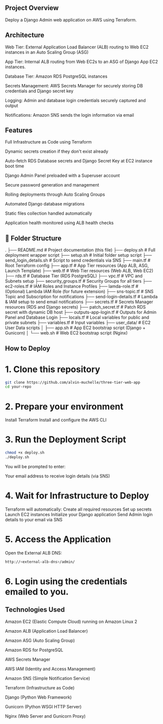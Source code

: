 ## **Project Overview**
Deploy a Django Admin web application on AWS using Terraform.

## **Architecture**
Web Tier: External Application Load Balancer (ALB) routing to Web EC2 instances in an Auto Scaling Group (ASG)

App Tier: Internal ALB routing from Web EC2s to an ASG of Django App EC2 instances.

Database Tier: Amazon RDS PostgreSQL instances

Secrets Management: AWS Secrets Manager for securely storing DB credentials and Django secret key

Logging: Admin and database login credentials securely captured and output

Notifications: Amazon SNS sends the login information via email

## **Features**
Full Infrastructure as Code using Terraform

Dynamic secrets creation if they don't exist already

Auto-fetch RDS Database secrets and Django Secret Key at EC2 instance boot time

Django Admin Panel preloaded with a Superuser account

Secure password generation and management

Rolling deployments through Auto Scaling Groups

Automated Django database migrations

Static files collection handled automatically

Application health monitored using ALB health checks


## 📁 **Folder Structure**
.
├── README.md                    # Project documentation (this file)
├── deploy.sh                     # Full deployment wrapper script
├── setup.sh                      # Initial folder setup script
├── send_login_details.sh         # Script to send credentials via SNS
├── main.tf                       # Root Terraform config
├── app.tf                        # App Tier resources (App ALB, ASG, Launch Template)
├── web.tf                        # Web Tier resources (Web ALB, Web EC2)
├── rds.tf                        # Database Tier (RDS PostgreSQL)
├── vpc.tf                        # VPC and Subnets setup
├── security_groups.tf            # Security Groups for all tiers
├── ec2-roles.tf                  # IAM Roles and Instance Profiles
├── lamda-role.tf                 # (Optional) Lambda IAM Role (for future extension)
├── sns-topic.tf                  # SNS Topic and Subscription for notifications
├── send-login-details.tf         # Lambda & IAM setup to send email notifications
├── secrets.tf                    # Secrets Manager resources (RDS and Django secrets)
├── patch_secret.tf               # Patch RDS secret with dynamic DB host
├── outputs-app-login.tf          # Outputs for Admin Panel and Database Login
├── locals.tf                     # Local variables for public and private subnets
├── variables.tf                  # Input variables
├── user_data/                    # EC2 User Data scripts
│   ├── app.sh                    # App EC2 bootstrap script (Django + Gunicorn)
│   └── web.sh                    # Web EC2 bootstrap script (Nginx)


## **How to Deploy**

# 1. Clone this repository

```bash
git clone https://github.com/alvin-muchelle/three-tier-web-app
cd your-repo
```

# 2. Prepare your environment

Install Terraform
Install and configure the AWS CLI

# 3. Run the Deployment Script

```bash
chmod +x deploy.sh
./deploy.sh
```

You will be prompted to enter:

Your email address to receive login details (via SNS)

# 4. Wait for Infrastructure to Deploy

Terraform will automatically:
    Create all required resources
    Set up secrets
    Launch EC2 instances
    Initialize your Django application
    Send Admin login details to your email via SNS

# 5. Access the Application

Open the External ALB DNS:
```bash
http://<external-alb-dns>/admin/
```

# 6. Login using the credentials emailed to you.


## **Technologies Used**

Amazon EC2 (Elastic Compute Cloud) running on Amazon Linux 2

Amazon ALB (Application Load Balancer)

Amazon ASG (Auto Scaling Group)

Amazon RDS for PostgreSQL

AWS Secrets Manager

AWS IAM (Identity and Access Management)

Amazon SNS (Simple Notification Service)

Terraform (Infrastructure as Code)

Django (Python Web Framework)

Gunicorn (Python WSGI HTTP Server)

Nginx (Web Server and Gunicorn Proxy)
